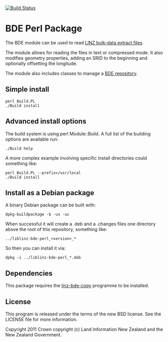 [![Build Status](https://travis-ci.org/linz/linz_bde_perl.svg?branch=master)](https://travis-ci.org/linz/linz_bde_perl)

# BDE Perl Package

The BDE module can be used to read [LINZ bulk-data extract files](docs/BDE.md).

The module allows for reading the files in text or compressed mode. 
It also modifies geometry properties, adding an SRID to the beginning and
optionally offsetting the longitude.

The module also includes classes to manage a [BDE repository](docs/BDE_repository.md).

## Simple install

```shell
perl Build.PL
./Build install
```

## Advanced install options

The build system is using perl Module::Build. A full list of the building
options are available run:

```shell
./Build help
```

A more complex example involving specific install directories could something
like:

```shell
perl Build.PL --prefix=/usr/local
./Build install
```

## Install as a Debian package

A binary Debian package can be built with:

    dpkg-buildpackage -b -us -uc

When successful it will create a .deb and a .changes files one directory
above the root of this repository, something like:

    ../liblinz-bde-perl_<version>_*

So then you can install it via:

    dpkg -i ../liblinz-bde-perl_*.deb


## Dependencies

This package requires the [linz-bde-copy](https://github.com/linz/linz-bde-copy)
programme to be installed.


## License

This program is released under the terms of the new BSD license. See the 
LICENSE file for more information.

Copyright 2011 Crown copyright (c) Land Information New Zealand and the New
Zealand Government.
